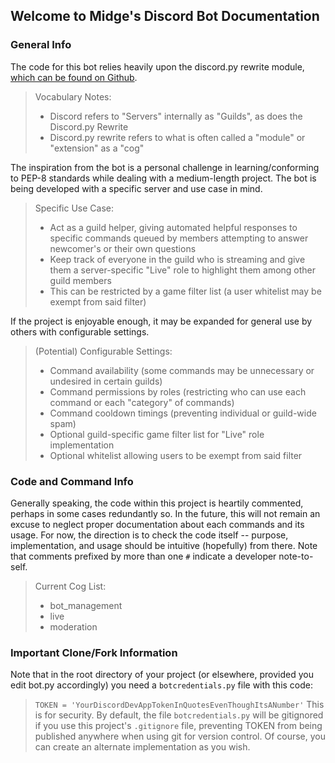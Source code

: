 ## Welcome to Midge's Discord Bot Documentation

### General Info
The code for this bot relies heavily upon the discord.py rewrite module, [which can be found on Github](https://github.com/Rapptz/discord.py/tree/rewrite).
> Vocabulary Notes:
> * Discord refers to "Servers" internally as "Guilds", as does the Discord.py Rewrite
> * Discord.py rewrite refers to what is often called a "module" or "extension" as a "cog"

The inspiration from the bot is a personal challenge in learning/conforming to PEP-8 standards while dealing with a medium-length project.
The bot is being developed with a specific server and use case in mind.
> Specific Use Case:
> * Act as a guild helper, giving automated helpful responses to specific commands queued by members attempting to answer newcomer's or their own questions
> * Keep track of everyone in the guild who is streaming and give them a server-specific "Live" role to highlight them among other guild members
  > * This can be restricted by a game filter list (a user whitelist may be exempt from said filter)

If the project is enjoyable enough, it may be expanded for general use by others with configurable settings.
> (Potential) Configurable Settings:
> * Command availability (some commands may be unnecessary or undesired in certain guilds)
> * Command permissions by roles (restricting who can use each command or each "category" of commands)
> * Command cooldown timings (preventing individual or guild-wide spam)
> * Optional guild-specific game filter list for "Live" role implementation
  > * Optional whitelist allowing users to be exempt from said filter

### Code and Command Info
Generally speaking, the code within this project is heartily commented, perhaps in some cases redundantly so.
In the future, this will not remain an excuse to neglect proper documentation about each commands and its usage.
For now, the direction is to check the code itself -- purpose, implementation, and usage should be intuitive (hopefully) from there.
Note that comments prefixed by more than one `#` indicate a developer note-to-self.
> Current Cog List:
> * bot_management
> * live
> * moderation

### Important Clone/Fork Information
Note that in the root directory of your project (or elsewhere, provided you edit bot.py accordingly) you need a `botcredentials.py` file with this code:
> `TOKEN = 'YourDiscordDevAppTokenInQuotesEvenThoughItsANumber'`
This is for security. By default, the file `botcredentials.py` will be gitignored if you use this project's `.gitignore` file, preventing TOKEN from being published anywhere when using git for version control.
Of course, you can create an alternate implementation as you wish.